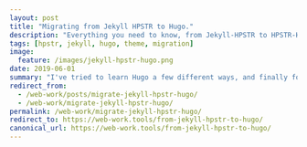 ```yaml
---
layout: post
title: "Migrating from Jekyll HPSTR to Hugo."
description: "Everything you need to know, from Jekyll-HPSTR to HPSTR-Hugo."
tags: [hpstr, jekyll, hugo, theme, migration]
image:
  feature: /images/jekyll-hpstr-hugo.png
date: 2019-06-01
summary: "I've tried to learn Hugo a few different ways, and finally found one that works for me, and I hope will work well for anyone. This guide and the accompanying repository should help anyone switching from either Jekyll to Hugo, *or* Hugo to Jekyll."
redirect_from:
  - /web-work/posts/migrate-jekyll-hpstr-hugo/
  - /web-work/migrate-jekyll-hpstr-hugo/
permalink: /web-work/migrate-jekyll-hpstr-hugo/
redirect_to: https://web-work.tools/from-jekyll-hpstr-to-hugo/
canonical_url: https://web-work.tools/from-jekyll-hpstr-to-hugo/
---
```


